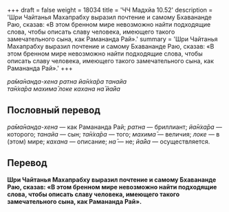 +++
draft = false
weight = 18034
title = 'ЧЧ Мадхйа 10.52'
description = 'Шри Чайтанья Махапрабху выразил почтение и самому Бхавананде Раю, сказав: «В этом бренном мире невозможно найти подходящие слова, чтобы описать славу человека, имеющего такого замечательного сына, как Рамананда Рай».'
summary = 'Шри Чайтанья Махапрабху выразил почтение и самому Бхавананде Раю, сказав: «В этом бренном мире невозможно найти подходящие слова, чтобы описать славу человека, имеющего такого замечательного сына, как Рамананда Рай».'
+++

_ра̄ма̄нанда-хена ратна йа̄н̇ха̄ра танайа  
та̄н̇ха̄ра махима̄ локе кахана на̄ йа̄йа_

## Пословный перевод

_ра̄ма̄нанда_\-_хена_ — как Рамананда Рай; _ратна_ — бриллиант; _йа̄н̇ха̄ра_ — которого; _танайа_ — сын; _та̄н̇ха̄ра_ — того; _махима̄_ — величия; _локе_ — в (этом) мире; _кахана_ — описание; _на̄_ — не; _йа̄йа_ — осуществляется.

## Перевод

**Шри Чайтанья Махапрабху выразил почтение и самому Бхавананде Раю, сказав: «В этом бренном мире невозможно найти подходящие слова, чтобы описать славу человека, имеющего такого замечательного сына, как Рамананда Рай».**
